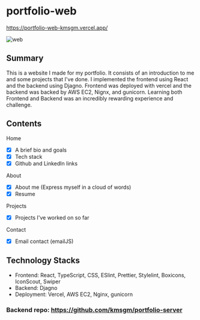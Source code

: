 # portfolio-web
https://portfolio-web-kmsgm.vercel.app/

![web](https://github.com/kmsgm/portfolio-web/assets/49176503/38948b52-e07d-4c36-8221-63135c6b9189)




## Summary

This is a website I made for my portfolio. It consists of an introduction to me and some projects that I've done. I implemented the frontend using React and the backend using Djagno. Frontend was deployed with vercel and the backend was backed by AWS EC2, Nignx, and gunicorn. Learning both Frontend and Backend was an incredibly rewarding experience and challenge.

## Contents
Home

- [x]  A brief bio and goals
- [x]  Tech stack
- [x]  Github and LinkedIn links

About

- [x]  About me (Express myself in a cloud of words)
- [x]  Resume

Projects

- [x]  Projects I've worked on so far

Contact

- [x]  Email contact (emailJS)

## Technology Stacks

- Frontend: React, TypeScript, CSS, ESlint, Prettier, Stylelint, Boxicons, IconScout, Swiper
- Backend: Djagno
- Deployment: Vercel, AWS EC2, Nginx, gunicorn

### Backend repo: https://github.com/kmsgm/portfolio-server
